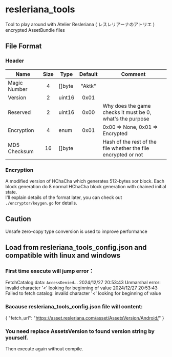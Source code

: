 # resleriana_tools
Tool to play around with Atelier Resleriana ( レスレリアーナのアトリエ ) encrypted AssetBundle files

## File Format

### Header
| Name           | Size | Type       | Default | Comment                                                    |  
|----------------|:----:|------------|:-------:|------------------------------------------------------------|
| Magic Number   | 4    | \[\]byte   | "Aktk"  | |
| Version        | 2    | uint16     | 0x01    | |   
| Reserved       | 2    | uint16     | 0x00    | Why does the game checks it must be 0, what's the purpose |
| Encryption     | 4    | enum       | 0x01    | 0x00 => None, 0x01 => Encrypted |
| MD5 Checksum   | 16   | \[\]byte   |         | Hash of the rest of the file whether the file encrypted or not |

### Encryption
A modified version of HChaCha which generates 512-bytes xor block.
Each block generation do 8 normal HChaCha block generation with chained initial state.   
I'll explain details of the format later, you can check out `./encryptor/keygen.go` for details.

## Caution
Unsafe zero-copy type conversion is used to improve performance

## Load from resleriana_tools_config.json and compatible with linux and windows
### First time execute will jump error：
FetchCatalog data: <?xml version="1.0" encoding="UTF-8"?>
<Error><Code>AccessDenied</Code>...</Error>
2024/12/27 20:53:43 Unmarshal error: invalid character '<' looking for beginning of value
2024/12/27 20:53:43 Failed to fetch catalog: invalid character '<' looking for beginning of value

### Bacause resleriana_tools_config.json file will content:
{
  "fetch_url": "https://asset.resleriana.com/asset/AssetsVersion/Android/"
}

### You need replace AssetsVersion to found version string by yourself.
Then execute again without compile.
